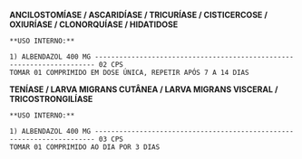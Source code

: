 **ANCILOSTOMÍASE / ASCARIDÍASE / TRICURÍASE / CISTICERCOSE / OXIURÍASE / CLONORQUÍASE / HIDATIDOSE**
```
**USO INTERNO:**  

1) ALBENDAZOL 400 MG ---------------------------------------------------------------------- 02 CPS
TOMAR 01 COMPRIMIDO EM DOSE ÚNICA, REPETIR APÓS 7 A 14 DIAS
```

**TENÍASE / LARVA MIGRANS CUTÂNEA / LARVA MIGRANS VISCERAL / TRICOSTRONGILÍASE**
```
**USO INTERNO:**

1) ALBENDAZOL 400 MG ---------------------------------------------------------------------- 03 CPS
TOMAR 01 COMPRIMIDO AO DIA POR 3 DIAS
```
